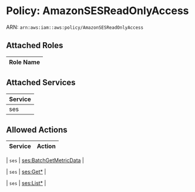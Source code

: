 # Policy: AmazonSESReadOnlyAccess

ARN: `arn:aws:iam::aws:policy/AmazonSESReadOnlyAccess`

## Attached Roles

| Role Name |
|-----------|
## Attached Services

| Service |
|---------|
| ses |

## Allowed Actions

| Service | Action |
|:-------:|--------|

| `ses` | [ses:BatchGetMetricData](../actions.md#ses:batchgetmetricdata) |

| `ses` | [ses:Get*](../actions.md#ses:getall) |

| `ses` | [ses:List*](../actions.md#ses:listall) |
